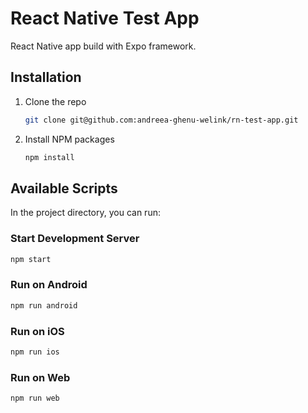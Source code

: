 # React Native Test App

React Native app build with Expo framework.

## Installation

1.  Clone the repo
    ```sh
    git clone git@github.com:andreea-ghenu-welink/rn-test-app.git
    ```
2.  Install NPM packages
    ```sh
    npm install
    ```

## Available Scripts

In the project directory, you can run:

### Start Development Server

```bash
npm start
```

### Run on Android

```bash
npm run android
```

### Run on iOS

```bash
npm run ios
```

### Run on Web

```bash
npm run web
``` 
